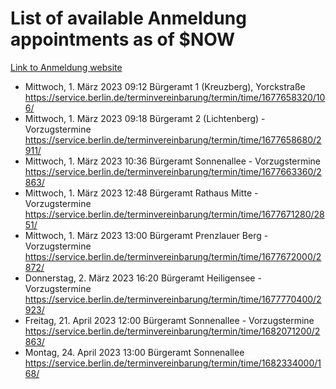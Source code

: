 # List of available Anmeldung appointments as of $NOW
[Link to Anmeldung website](https://service.berlin.de/terminvereinbarung/termin/tag.php?termin=1&anliegen[]=120686&dienstleisterlist=122210,122217,327316,122219,327312,122227,327314,122231,327346,122243,327348,122254,122252,329742,122260,329745,122262,329748,122271,327278,122273,327274,122277,327276,330436,122280,327294,122282,327290,122284,327292,122291,327270,122285,327266,122286,327264,122296,327268,150230,329760,122297,327286,122294,327284,122312,329763,122314,329775,122304,327330,122311,327334,122309,327332,317869,122281,327352,122279,329772,122283,122276,327324,122274,327326,122267,329766,122246,327318,122251,327320,122257,327322,122208,327298,122226,327300&herkunft=http%3A%2F%2Fservice.berlin.de%2Fdienstleistung%2F120686%2F)
- Mittwoch, 1. März 2023 09:12 Bürgeramt 1 (Kreuzberg), Yorckstraße https://service.berlin.de/terminvereinbarung/termin/time/1677658320/106/
- Mittwoch, 1. März 2023 09:18 Bürgeramt 2 (Lichtenberg) - Vorzugstermine https://service.berlin.de/terminvereinbarung/termin/time/1677658680/2911/
- Mittwoch, 1. März 2023 10:36 Bürgeramt Sonnenallee - Vorzugstermine https://service.berlin.de/terminvereinbarung/termin/time/1677663360/2863/
- Mittwoch, 1. März 2023 12:48 Bürgeramt Rathaus Mitte - Vorzugstermine https://service.berlin.de/terminvereinbarung/termin/time/1677671280/2851/
- Mittwoch, 1. März 2023 13:00 Bürgeramt Prenzlauer Berg - Vorzugstermine https://service.berlin.de/terminvereinbarung/termin/time/1677672000/2872/
- Donnerstag, 2. März 2023 16:20 Bürgeramt Heiligensee - Vorzugstermine https://service.berlin.de/terminvereinbarung/termin/time/1677770400/2923/
- Freitag, 21. April 2023 12:00 Bürgeramt Sonnenallee - Vorzugstermine https://service.berlin.de/terminvereinbarung/termin/time/1682071200/2863/
- Montag, 24. April 2023 13:00 Bürgeramt Sonnenallee https://service.berlin.de/terminvereinbarung/termin/time/1682334000/168/
